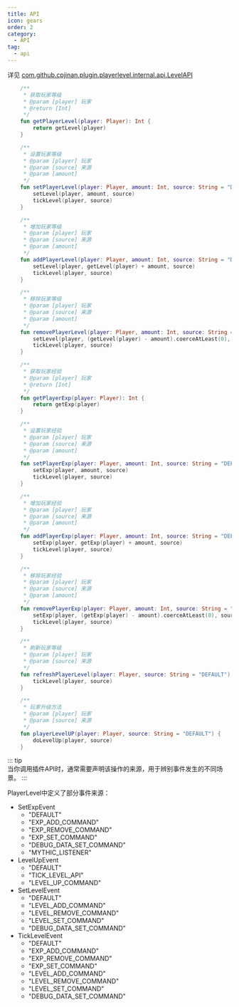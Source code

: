 ```yaml
---
title: API
icon: gears
order: 2
category:
  - API
tag:
  - api
---
```


详见 [com.github.cpjinan.plugin.playerlevel.internal.api.LevelAPI](https://github.com/CPJiNan/PlayerLevel/blob/master/src/main/kotlin/com/github/cpjinan/plugin/playerlevel/internal/api/LevelAPI.kt)  

<!-- more -->

```kotlin
    /**
     * 获取玩家等级
     * @param [player] 玩家
     * @return [Int]
     */
    fun getPlayerLevel(player: Player): Int {
        return getLevel(player)
    }
```

```kotlin
    /**
     * 设置玩家等级
     * @param [player] 玩家
     * @param [source] 来源
     * @param [amount]
     */
    fun setPlayerLevel(player: Player, amount: Int, source: String = "DEFAULT") {
        setLevel(player, amount, source)
        tickLevel(player, source)
    }
```

```kotlin
    /**
     * 增加玩家等级
     * @param [player] 玩家
     * @param [source] 来源
     * @param [amount]
     */
    fun addPlayerLevel(player: Player, amount: Int, source: String = "DEFAULT") {
        setLevel(player, getLevel(player) + amount, source)
        tickLevel(player, source)
    }
```

```kotlin
    /**
     * 移除玩家等级
     * @param [player] 玩家
     * @param [source] 来源
     * @param [amount]
     */
    fun removePlayerLevel(player: Player, amount: Int, source: String = "DEFAULT") {
        setLevel(player, (getLevel(player) - amount).coerceAtLeast(0), source)
        tickLevel(player, source)
    }
```

```kotlin
    /**
     * 获取玩家经验
     * @param [player] 玩家
     * @return [Int]
     */
    fun getPlayerExp(player: Player): Int {
        return getExp(player)
    }
```

```kotlin
    /**
     * 设置玩家经验
     * @param [player] 玩家
     * @param [source] 来源
     * @param [amount]
     */
    fun setPlayerExp(player: Player, amount: Int, source: String = "DEFAULT") {
        setExp(player, amount, source)
        tickLevel(player, source)
    }
```

```kotlin
    /**
     * 增加玩家经验
     * @param [player] 玩家
     * @param [source] 来源
     * @param [amount]
     */
    fun addPlayerExp(player: Player, amount: Int, source: String = "DEFAULT") {
        setExp(player, getExp(player) + amount, source)
        tickLevel(player, source)
    }
```

```kotlin
    /**
     * 移除玩家经验
     * @param [player] 玩家
     * @param [source] 来源
     * @param [amount]
     */
    fun removePlayerExp(player: Player, amount: Int, source: String = "DEFAULT") {
        setExp(player, (getExp(player) - amount).coerceAtLeast(0), source)
        tickLevel(player, source)
    }
```

```kotlin
    /**
     * 刷新玩家等级
     * @param [player] 玩家
     * @param [source] 来源
     */
    fun refreshPlayerLevel(player: Player, source: String = "DEFAULT") {
        tickLevel(player, source)
    }
```

```kotlin
    /**
     * 玩家升级方法
     * @param [player] 玩家
     * @param [source] 来源
     */
    fun playerLevelUP(player: Player, source: String = "DEFAULT") {
        doLevelUp(player, source)
    }
```

::: tip  
当你调用插件API时，通常需要声明该操作的来源，用于辨别事件发生的不同场景。
:::  

PlayerLevel中定义了部分事件来源：
+ SetExpEvent
  - "DEFAULT"
  - "EXP_ADD_COMMAND"
  - "EXP_REMOVE_COMMAND"
  - "EXP_SET_COMMAND"
  - "DEBUG_DATA_SET_COMMAND"
  - "MYTHIC_LISTENER"
+ LevelUpEvent
  - "DEFAULT"
  - "TICK_LEVEL_API"
  - "LEVEL_UP_COMMAND"
+ SetLevelEvent
  - "DEFAULT"
  - "LEVEL_ADD_COMMAND"
  - "LEVEL_REMOVE_COMMAND"
  - "LEVEL_SET_COMMAND"
  - "DEBUG_DATA_SET_COMMAND"
+ TickLevelEvent
  - "DEFAULT"
  - "EXP_ADD_COMMAND"
  - "EXP_REMOVE_COMMAND"
  - "EXP_SET_COMMAND"
  - "LEVEL_ADD_COMMAND"
  - "LEVEL_REMOVE_COMMAND"
  - "LEVEL_SET_COMMAND"
  - "DEBUG_DATA_SET_COMMAND"

